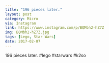 ```yaml
---
title: "196 pieces later."
layout: post
category: Micro
via: Instagram
link: https://www.instagram.com/p/BQMbh2-hZ7Z
img: BQMbh2-hZ7Z.jpg
tags: [Lego, Star Wars]
date: 2017-02-07
---
```

196 pieces later. 
#lego #starwars #k2so